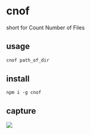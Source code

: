 # cnof
short for Count Number of Files

## usage
```bash
cnof path_of_dir
```

## install
```
npm i -g cnof
```

## capture
![](https://i.loli.net/2020/05/26/RDnmNOwFybv9heg.png)
